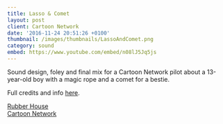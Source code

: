 ```yaml
---
title: Lasso & Comet
layout: post
client: Cartoon Network
date: '2016-11-24 20:51:26 +0100'
thumbnail: /images/thumbnails/LassoAndComet.png
category: sound
embed: https://www.youtube.com/embed/n08lJ5Jq5js
---
```


Sound design, foley and final mix for a Cartoon Network pilot about a 13-year-old boy with a magic rope and a comet for a bestie.

Full credits and info [here](http://www.rubberhousestudio.com/works/lasso-comet/).

[Rubber House](http://www.rubberhousestudio.com/)  
[Cartoon Network](www.cartoonnetwork.co.uk/)
